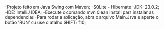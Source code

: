 -Projeto feito em Java Swing com Maven;
-SQLite - Hibernate
-JDK: 23.0.2;
-IDE: IntelliJ IDEA;
-Execute o comando mvn Clean Install para instalar as dependencias
-Para rodar a aplicação, abra o arquivo Main.Java e aperte o botão 'RUN' ou use o atalho SHIFT+f10;

